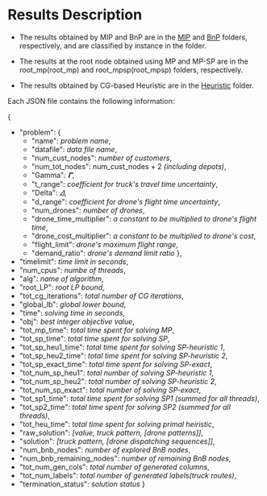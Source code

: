 # Results Description

* The results obtained by MIP and BnP are in the [MIP](MIP) and [BnP](BnP) folders, respectively, and are classified by instance in the folder.

* The results at the root node obtained using MP and MP-SP are in the root_mp(root_mp) and root_mpsp(root_mpsp) folders, respectively.

* The results obtained by CG-based Heuristic are in the [Heuristic](Heuristic) folder.

Each JSON file contains the following information:

{
- "problem": {
  - "name": *problem name*, 
  - "datafile": *data file name*, 
  - "num_cust_nodes": *number of customers*, 
  - "num_tot_nodes": num_cust_nodes + 2 *(including depots)*, 
  - "Gamma": *𝚪*, 
  - "t_range": *coefficient for truck's travel time uncertainty*, 
  - "Delta": *𝛥*, 
  - "d_range": *coefficient for drone's flight time uncertainty*, 
  - "num_drones": *number of drones*, 
  - "drone_time_multiplier": *a constant to be multiplied to drone's flight time*, 
  - "drone_cost_multiplier": *a constant to be multiplied to drone's cost*, 
  - "flight_limit": *drone's maximum flight range*, 
  - "demand_ratio": *drone's demand limit ratio*
  }, 
- "timelimit": *time limit in seconds*, 
- "num_cpus": *numbe of threads*, 
- "alg": *name of algorithm*, 
- "root_LP": *root LP bound*, 
- "tot_cg_iterations": *total number of CG iterations*, 
- "global_lb": *global lower bound*, 
- "time": *solving time in seconds*, 
- "obj": *best integer objective value*, 
- "tot_mp_time": *total time spent for solving MP*, 
- "tot_sp_time": *total time spent for solving SP*, 
- "tot_sp_heu1_time": *total time spent for solving SP-heuristic 1*, 
- "tot_sp_heu2_time": *total time spent for solving SP-heuristic 2*, 
- "tot_sp_exact_time": *total time spent for solving SP-exact*, 
- "tot_num_sp_heu1": *total number of solving SP-heuristic 1*, 
- "tot_num_sp_heu2": *total number of solving SP-heuristic 2*, 
- "tot_num_sp_exact": *total number of solving SP-exact*, 
- "tot_sp1_time": *total time spent for solving SP1 (summed for all threads)*,
- "tot_sp2_time": *total time spent for solving SP2 (summed for all threads)*,
- "tot_heu_time": *total time spent for solving primal heiristic*,
- "raw_solution": *[value, truck pattern, [drone patterns]]*,
- "solution": *[truck pattern, [drone dispatching sequences]]*,
- "num_bnb_nodes": *number of explored BnB nodes*, 
- "num_bnb_remaining_nodes": *number of remaining BnB nodes*, 
- "tot_num_gen_cols": *total number of generated columns*,  
- "tot_num_labels": *total number of generated labels(truck routes)*,  
- "termination_status": *solution status*
}